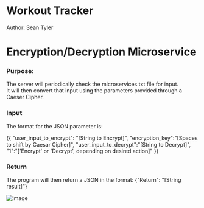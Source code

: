 # Workout Tracker

Author: Sean Tyler

# Encryption/Decryption Microservice

### Purpose:  
The server will periodically check the microservices.txt file for input.  
It will then convert that input using the parameters provided through a Caeser Cipher.

### Input
The format for the JSON parameter is:

{{
"user_input_to_encrypt": "[String to Encrypt]",
"encryption_key":"[Spaces to shift by Caesar Cipher]",
"user_input_to_decrypt":"[String to Decrypt]",
"1":"['Encrypt' or 'Decrypt', depending on desired action]"
}}
 
 ### Return
 The program will then return a JSON in the format:
 {"Return": "[String result]"}
 
 ![image](https://user-images.githubusercontent.com/71523039/199155260-c2569f35-7cb5-4ad4-837b-123e3ae088d7.png)

